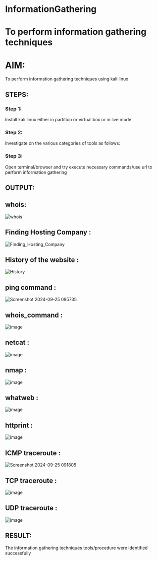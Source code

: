 # InformationGathering


# To perform information gathering techniques

# AIM:

To perform information gathering techniques using kali linux 

## STEPS:

### Step 1:

Install kali linux either in partition or virtual box or in live mode

### Step 2:

Investigate on the various categories of tools as follows:

### Step 3:
Open terminal/browser and try execute necessary commands/use url to perform information gathering


## OUTPUT:


## whois:

![whois](https://github.com/user-attachments/assets/7e225070-5639-4c15-bbfa-bf71a1e7784d)



## Finding Hosting Company :

![Finding_Hosting_Company](https://github.com/user-attachments/assets/aeaad104-faef-4216-a71c-2b537385fbb0)


## History of the website :
![History](https://github.com/user-attachments/assets/fdb843c6-8a43-4a0e-95ec-6cf5d998e24c)





## ping command :
![Screenshot 2024-09-25 085735](https://github.com/user-attachments/assets/a7125bf2-3750-4f89-b1b4-f2871733d818)


## whois_command :
![image](https://github.com/user-attachments/assets/b3578f33-edca-4d10-bec0-5c39d7266436)





## netcat :

![image](https://github.com/user-attachments/assets/52bd16f3-5eaa-479d-b91d-cc00fe3a6f44)




## nmap :

![image](https://github.com/user-attachments/assets/14da112d-dbaa-4af7-902a-fed099012243)





## whatweb :
![image](https://github.com/user-attachments/assets/4a350af9-bfff-46da-a01d-1833d3ac323c)




## httprint :
![image](https://github.com/user-attachments/assets/a2d00714-aeb3-4cbe-840a-4915c1be38af)





## ICMP traceroute :

![Screenshot 2024-09-25 091805](https://github.com/user-attachments/assets/0ad8cc60-58bd-4d7e-ae22-a7b184621c53)




## TCP traceroute :

![image](https://github.com/user-attachments/assets/ff5e9a07-6f83-4737-9621-a7afd648edac)



## UDP traceroute :

![image](https://github.com/user-attachments/assets/a54ba40a-b5e1-4113-9910-83315538b796)




## RESULT:
The information gathering techniques tools/procedure were  identified successfully
